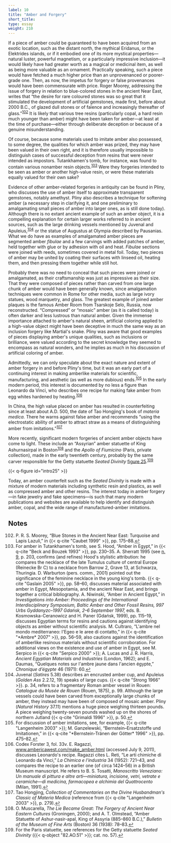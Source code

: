 ```yaml
---
label: 10
title: "Amber and Forgery"
short_title:
type: essay
weight: 210
---
```


If a piece of amber could be guaranteed to have been acquired from an exotic location, such as the distant north, the mythical Eridanus, or the Elektrides islands, or if it embodied one of its more mystical properties—natural luster, powerful magnetism, or a particularly impressive inclusion—it would likely have had greater worth as a magical or medicinal item, as well as being more valuable as an ornament. Practically speaking, such a piece would have fetched a much higher price than an unprovenanced or poorer-grade one. Then, as now, the impetus for forgery or false provenances would have been commensurate with price. Roger Moorey, addressing the issue of forgery in relation to blue-colored stones in the ancient Near East, writes that “the desire for rare coloured stones was so great that it stimulated the development of artificial gemstones, made first, before about 2000 B.C., of glazed dull stones or of faïence and increasingly thereafter of glass.”<sup class="footnote-ref" id="fnref:102"><a href="#fn:102" rel="footnote">102</a></sup> It is likely that various tree resins (particularly copal, a hard resin much younger than amber) might have been taken for amber—at least at the time of purchase—either through deliberate deception or because of a genuine misunderstanding.

Of course, because some materials used to imitate amber also possessed, to some degree, the qualities for which amber was prized, they may have been valued in their own right, and it is therefore usually impossible to distinguish cases of successful deception from resins that were never intended as impostors. Tutankhamen's tomb, for instance, was found to contain various nonamber resin objects.<sup class="footnote-ref" id="fnref:103"><a href="#fn:103" rel="footnote">103</a></sup> Were they forgeries intended to be seen as amber or another high-value resin, or were these materials equally valued for their own sake?

Evidence of other amber-related forgeries in antiquity can be found in Pliny, who discusses the use of amber itself to approximate transparent gemstones, notably amethyst. Pliny also describes a technique for softening amber (a necessary step in clarifying it, and one preliminary to amalgamating small pieces of amber into larger ones, as is still done today). Although there is no extant ancient example of such an amber object, it is a compelling explanation for certain larger works referred to in ancient sources, such as the large drinking vessels mentioned by Juvenal and Apuleius,<sup class="footnote-ref" id="fnref:104"><a href="#fn:104" rel="footnote">104</a></sup> or the statue of Augustus at Olympia described by Pausanias. What we do have as examples of amalgamated amber pieces are segmented amber *fibulae* and a few carvings with added patches of amber, held together with glue or by adhesion with oil and heat. *Fibulae* sections were joined with reeds, sometimes covered in metal foil. Today, two pieces of amber may be united by coating their surfaces with linseed oil, heating them, and then pressing them together while still hot.

Probably there was no need to conceal that such pieces were joined or amalgamated, as their craftsmanship was just as impressive as their size. That they were composed of pieces rather than carved from one large chunk of amber would have been generally known, since amalgamation techniques were common in Rome for other media, such as large ivory statues, wood marquetry, and glass. The greatest example of joined amber plaques is the famous Amber Room from Tsarskoje Selo, Russia, now reconstructed. “Compressed” or “mosaic” amber (as it is called today) is often darker and less lustrous than natural amber. Given the immense importance attached to amber's natural sheen, artificial coloring applied to a high-value object might have been deceptive in much the same way as an inclusion forgery like Martial's snake. Pliny was aware that good examples of pieces displaying amber's unique qualities, such as inclusions or brilliance, were valued according to the secret knowledge they seemed to encompass as natural wonders, and he implies as much in his discussion of artificial coloring of amber.

Admittedly, we can only speculate about the exact nature and extent of amber forgery in and before Pliny's time, but it was an early part of a continuing interest in making amberlike materials for scientific, manufacturing, and aesthetic (as well as more dubious) ends.<sup class="footnote-ref" id="fnref:105"><a href="#fn:105" rel="footnote">105</a></sup> In the early modern period, this interest is documented by no less a figure than Leonardo da Vinci, who describes one recipe for making fake amber from egg whites hardened by heating.<sup class="footnote-ref" id="fnref:106"><a href="#fn:106" rel="footnote">106</a></sup>

In China, the high value placed on amber has resulted in counterfeiting since at least about A.D. 500, the date of Tao Hongjing's book of *materia medica.* There he warns against false amber and recommends “using the electrostatic ability of amber to attract straw as a means of distinguishing amber from imitations.”<sup class="footnote-ref" id="fnref:107"><a href="#fn:107" rel="footnote">107</a></sup>

More recently, significant modern forgeries of ancient amber objects have come to light. These include an “Assyrian” amber statuette of King Ashurnasirpal in Boston<sup class="footnote-ref" id="fnref:108"><a href="#fn:108" rel="footnote">108</a></sup> and the *Apollo of Fiumicino* (Paris, private collection), made in the early twentieth century, probably by the same carver responsible for the Getty statuette *Seated Divinity* [figure 25](#intro25).<sup class="footnote-ref" id="fnref:109"><a href="#fn:109" rel="footnote">109</a></sup>

{{< q-figure id="intro25" >}}

Today, an amber counterfeit such as the *Seated Divinity* is made with a mixture of modern materials including synthetic resin and plastics, as well as compressed amber and other resins. The interest today in amber forgery—in fake jewelry and fake specimens—is such that many modern publications and websites are available to help identify and distinguish amber, copal, and the wide range of manufactured-amber imitations.

## Notes

<ol start="102">
<li id="fn:102"> P. R. S. Moorey, “Blue Stones in the Ancient Near East: Turquoise and Lapis Lazuli,” in {{< q-cite "Caubet 1999" >}}, pp. 175–88.<a class="footnote-return" href="#fnref:102">↩</a></li>

<li id="fn:103">For amber in Tutankhamen's tomb, see S. Hood, “Amber in Egypt,” in {{< q-cite "Beck and Bouzek 1993" >}}, pp. 230–35. A. Sherratt 1995 (see <a href="../3/#fn:9">n. 9</a>, p. 203, confirms (and refines) Hood's stylistic attribution: he compares the necklace of the late Tumulus culture of central Europe (Reinecke Br C) to a necklace from Barrow 2, Grave 13, at Schwarza, Thuringia. D. Warburton (pers. comm., 2001) pointed out the significance of the feminine necklace in the young king's tomb. {{< q-cite "Gaslain 2005" >}}, pp. 58–60, discusses material associated with amber in Egypt, Mesopotamia, and the ancient Near East, and brings together a critical bibliography. A. Niwinski, “Amber in Ancient Egypt,” in <i>Investigations into Amber: Proceedings of the International Interdisciplinary Symposium, Baltic Amber and Other Fossil Resins, 997 Urbs Gyddanyzc–1997 Gdańsk, 2–6 September 1997,</i> eds. B. Kosmowska-Ceranowicz and H. Paner (Gdańsk, 1999), pp. 115–19, discusses Egyptian terms for resins and cautions against identifying objects as amber without scientific analysis. M. Cultraro, “L'ambre nel mondo mediterraneo: l'Egeo e le aree di contatto,” in {{< q-cite "*Ambre* 2007" >}}, pp. 56–59, also cautions against the identification of amberlike resinous materials without scientific corroboration. For additional views on the existence and use of amber in Egypt, see M. Serpico in {{< q-cite "Serpico 2000" >}}; A. Lucas and J. R. Harris, <i>Ancient Egyptian Materials and Industries</i> (London, 1962); and E. Daumas, “Quelques notes sur l'ambre jaune dans l'ancien égypte,” <i>Chronique d’égypte</i> 46 (1971): 60.<a class="footnote-return" href="#fnref:103">↩</a></li>

<li id="fn:104">Juvenal (<i>Satires</i> 5.38) describes an encrusted amber cup, and Apuleius (<i>Golden Ass</i> 2.2.12, 19) speaks of large cups. {{< q-cite "Strong 1966" >}}. p. 34, refers to a fragmentary Roman amber vessel in Rouen: <i>Catalogue du Musée de Rouen</i> (Rouen, 1875), p. 99. Although the large vessels could have been carved from exceptionally large chunks of amber, they instead may have been of composed of mosaic amber. Pliny (<i>Natural History</i> 37.11) mentions a huge piece weighing thirteen pounds. A piece weighing twenty-seven pounds washed up on the shores of northern Jutland {{< q-cite "Grimaldi 1996" >}}, p. 50.<a class="footnote-return" href="#fnref:104">↩</a></li>

<li id="fn:105">For discussion of amber imitations, see, for example, {{< q-cite "Langenheim 2003" >}}; M. Ganzelewski, “Bernstein–Ersatzstoffe und Imitationen,” in {{< q-cite "*Bernstein-Tränen der Götter* 1996" >}}, pp. 475–82.<a class="footnote-return" href="#fnref:105">↩</a></li>

<li id="fn:106">Codex Forster 3, fol. 33v. E. Ragazzi, <a href="www.ambericawest.com/make_amber.html">www.ambericawest.com/make_amber.html</a> (accessed July 9, 2011), discusses Leonardo's recipe. Ragazzi cites L. Reti, “Le arti chimiche di Leonardo da Vinci,” <i>La Chimica e l'industria</i> 34 (1952): 721–43, and compares the recipe to an earlier one (of circa 1424–56) in a British Museum manuscript. He refers to B. S. Tosatti, <i>Manoscritto Veneziano: Un manuale di pittura e altre arti—miniatura, incisione, vetri, vetrate e ceramiche—di medicina, farmacopea e alchimia del Quattrocento</i> (Milan, 1991).<a class="footnote-return" href="#fnref:106">↩</a></li>

<li id="fn:107">Tao Hongjing, <i>Collection of Commentaries on the Divine Husbandman's Classic of Materia Medica</i> (reference from {{< q-cite "Langenheim 2003" >}}, p. 279).<a class="footnote-return" href="#fnref:107">↩</a></li>

<li id="fn:108">O. Muscarella, <i>The Lie Became Great: The Forgery of Ancient Near Eastern Cultures</i> (Groningen, 2000); and A. T. Olmstead, “Amber Statuette of Ashur-nasir-apal, King of Assyria (885–860 B.C.),” <i>Bulletin of the Museum of Fine Arts</i> (Boston) 36 (1938): 78–83.<a class="footnote-return" href="#fnref:108">↩</a></li>

<li id="fn:109">For the Paris statuette, see references for the Getty statuette <i>Seated Divinity</i> ({{< q-object "82.AO.51" >}}; cat. no. 57).<a class="footnote-return" href="#fnref:109">↩</a></li>
</ol>
